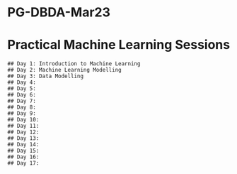 # PG-DBDA-Mar23
# Practical Machine Learning Sessions

    ## Day 1: Introduction to Machine Learning
    ## Day 2: Machine Learning Modelling
    ## Day 3: Data Modelling
    ## Day 4:
    ## Day 5:
    ## Day 6:
    ## Day 7:
    ## Day 8:
    ## Day 9:
    ## Day 10:
    ## Day 11: 
    ## Day 12:
    ## Day 13:
    ## Day 14: 
    ## Day 15:
    ## Day 16:
    ## Day 17:
    
    
    
